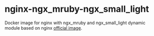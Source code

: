 # nginx-ngx\_mruby-ngx\_small\_light

Docker image for nginx with ngx\_mruby and ngx\_small\_light dynamic module based on nginx [official image](https://hub.docker.com/_/nginx/).
